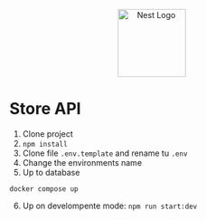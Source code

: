 <p align="center">
  <a href="http://nestjs.com/" target="blank"><img src="https://nestjs.com/img/logo-small.svg" width="120" alt="Nest Logo" /></a>
</p>

# Store API

1. Clone project
2. `npm install`
3. Clone file `.env.template` and rename tu `.env`
4. Change the environments name
5. Up to database

```
docker compose up
```

6. Up on develompente mode: `npm run start:dev`
